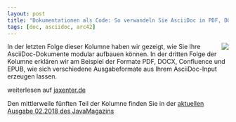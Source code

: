 ```yaml
---
layout: post
title: "Dokumentationen als Code: So verwandeln Sie AsciiDoc in PDF, DOCX, Confluence und EPUB"
tags: [doc, asciidoc, arc42]
---
```


<img src="https://jaxenter.de/wp-content/uploads/2017/10/HHGDC.png" style="float: right; max-width:100%;" />

In der letzten Folge dieser Kolumne haben wir gezeigt, wie Sie Ihre AsciiDoc-Dokumente modular aufbauen können.
In der dritten Folge der Kolumne erklären wir am Beispiel der Formate PDF, DOCX, Confluence und EPUB, wie sich verschiedene Ausgabeformate aus Ihrem AsciiDoc-Input erzeugen lassen.

weiterlesen auf [jaxenter.de](https://jaxenter.de/docs-as-code-65644)

Den mittlerweile fünften Teil der Kolumne finden Sie in der [aktuellen Ausgabe 02.2018 des JavaMagazins](https://jaxenter.de/magazine/java-magazin/)
